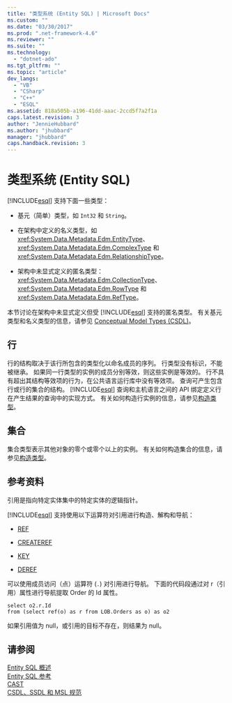 ```yaml
---
title: "类型系统 (Entity SQL) | Microsoft Docs"
ms.custom: ""
ms.date: "03/30/2017"
ms.prod: ".net-framework-4.6"
ms.reviewer: ""
ms.suite: ""
ms.technology: 
  - "dotnet-ado"
ms.tgt_pltfrm: ""
ms.topic: "article"
dev_langs: 
  - "VB"
  - "CSharp"
  - "C++"
  - "ESQL"
ms.assetid: 818a505b-a196-41dd-aaac-2ccd5f7a2f1a
caps.latest.revision: 3
author: "JennieHubbard"
ms.author: "jhubbard"
manager: "jhubbard"
caps.handback.revision: 3
---
```

# 类型系统 (Entity SQL)
[!INCLUDE[esql](../../../../../../includes/esql-md.md)] 支持下面一些类型：  
  
-   基元（简单）类型，如 `Int32` 和 `String`。  
  
-   在架构中定义的名义类型，如 <xref:System.Data.Metadata.Edm.EntityType>、<xref:System.Data.Metadata.Edm.ComplexType> 和 <xref:System.Data.Metadata.Edm.RelationshipType>。  
  
-   架构中未显式定义的匿名类型：<xref:System.Data.Metadata.Edm.CollectionType>、<xref:System.Data.Metadata.Edm.RowType> 和 <xref:System.Data.Metadata.Edm.RefType>。  
  
 本节讨论在架构中未显式定义但受 [!INCLUDE[esql](../../../../../../includes/esql-md.md)] 支持的匿名类型。  有关基元类型和名义类型的信息，请参见 [Conceptual Model Types \(CSDL\)](http://msdn.microsoft.com/zh-cn/987b995f-e429-4569-9559-b4146744def4)。  
  
## 行  
 行的结构取决于该行所包含的类型化以命名成员的序列。  行类型没有标识，不能被继承。  如果同一行类型的实例的成员分别等效，则这些实例是等效的。  行不具有超出其结构等效项的行为，在公共语言运行库中没有等效项。  查询可产生包含行或行的集合的结构。  [!INCLUDE[esql](../../../../../../includes/esql-md.md)] 查询和主机语言之间的 API 绑定定义行在产生结果的查询中的实现方式。  有关如何构造行实例的信息，请参见[构造类型](../../../../../../docs/framework/data/adonet/ef/language-reference/constructing-types-entity-sql.md)。  
  
## 集合  
 集合类型表示其他对象的零个或零个以上的实例。  有关如何构造集合的信息，请参见[构造类型](../../../../../../docs/framework/data/adonet/ef/language-reference/constructing-types-entity-sql.md)。  
  
## 参考资料  
 引用是指向特定实体集中的特定实体的逻辑指针。  
  
 [!INCLUDE[esql](../../../../../../includes/esql-md.md)] 支持使用以下运算符对引用进行构造、解构和导航：  
  
-   [REF](../../../../../../docs/framework/data/adonet/ef/language-reference/ref-entity-sql.md)  
  
-   [CREATEREF](../../../../../../docs/framework/data/adonet/ef/language-reference/createref-entity-sql.md)  
  
-   [KEY](../../../../../../docs/framework/data/adonet/ef/language-reference/key-entity-sql.md)  
  
-   [DEREF](../../../../../../docs/framework/data/adonet/ef/language-reference/deref-entity-sql.md)  
  
 可以使用成员访问（点）运算符 \(`.`\) 对引用进行导航。  下面的代码段通过对 r（引用）属性进行导航提取 Order 的 Id 属性。  
  
```  
select o2.r.Id   
from (select ref(o) as r from LOB.Orders as o) as o2   
```  
  
 如果引用值为 null，或引用的目标不存在，则结果为 null。  
  
## 请参阅  
 [Entity SQL 概述](../../../../../../docs/framework/data/adonet/ef/language-reference/entity-sql-overview.md)   
 [Entity SQL 参考](../../../../../../docs/framework/data/adonet/ef/language-reference/entity-sql-reference.md)   
 [CAST](../../../../../../docs/framework/data/adonet/ef/language-reference/cast-entity-sql.md)   
 [CSDL、SSDL 和 MSL 规范](../../../../../../docs/framework/data/adonet/ef/language-reference/csdl-ssdl-and-msl-specifications.md)